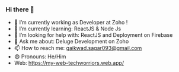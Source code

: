 ### Hi there 👋

- 🔭 I’m currently working as Developer at Zoho !
- 🌱 I’m currently learning: ReactJS & Node Js
- 🤔 I’m looking for help with: ReactJS and Deployment on Firebase
- 💬 Ask me about: Deluge Development on Zoho
- 📫 How to reach me: gaikwad.sagar093@gmail.com
- 😄 Pronouns: He/Him
- Web: https://my-web-techworriors.web.app/
